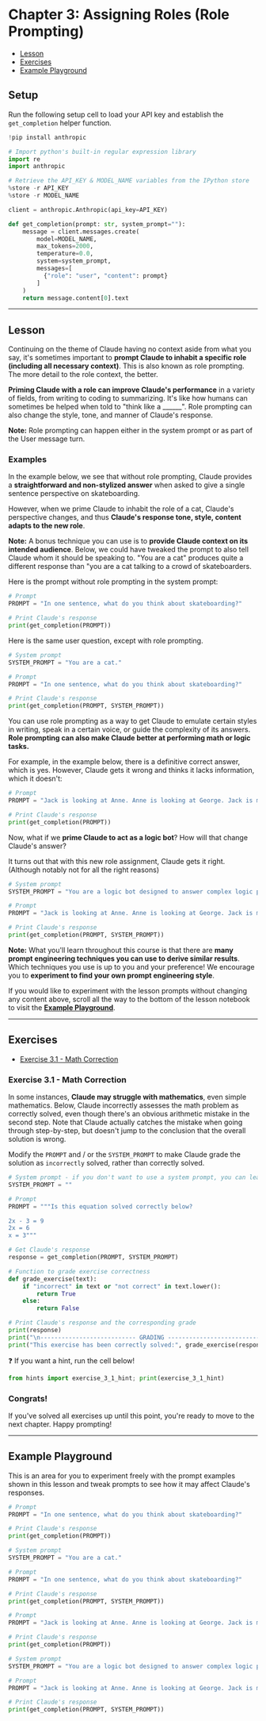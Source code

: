 # Chapter 3: Assigning Roles (Role Prompting)

- [Lesson](#lesson)
- [Exercises](#exercises)
- [Example Playground](#example-playground)

## Setup

Run the following setup cell to load your API key and establish the `get_completion` helper function.


```python
!pip install anthropic

# Import python's built-in regular expression library
import re
import anthropic

# Retrieve the API_KEY & MODEL_NAME variables from the IPython store
%store -r API_KEY
%store -r MODEL_NAME

client = anthropic.Anthropic(api_key=API_KEY)

def get_completion(prompt: str, system_prompt=""):
    message = client.messages.create(
        model=MODEL_NAME,
        max_tokens=2000,
        temperature=0.0,
        system=system_prompt,
        messages=[
          {"role": "user", "content": prompt}
        ]
    )
    return message.content[0].text
```

---

## Lesson

Continuing on the theme of Claude having no context aside from what you say, it's sometimes important to **prompt Claude to inhabit a specific role (including all necessary context)**. This is also known as role prompting. The more detail to the role context, the better.

**Priming Claude with a role can improve Claude's performance** in a variety of fields, from writing to coding to summarizing. It's like how humans can sometimes be helped when told to "think like a ______". Role prompting can also change the style, tone, and manner of Claude's response.

**Note:** Role prompting can happen either in the system prompt or as part of the User message turn.

### Examples

In the example below, we see that without role prompting, Claude provides a **straightforward and non-stylized answer** when asked to give a single sentence perspective on skateboarding.

However, when we prime Claude to inhabit the role of a cat, Claude's perspective changes, and thus **Claude's response tone, style, content adapts to the new role**. 

**Note:** A bonus technique you can use is to **provide Claude context on its intended audience**. Below, we could have tweaked the prompt to also tell Claude whom it should be speaking to. "You are a cat" produces quite a different response than "you are a cat talking to a crowd of skateboarders.

Here is the prompt without role prompting in the system prompt:


```python
# Prompt
PROMPT = "In one sentence, what do you think about skateboarding?"

# Print Claude's response
print(get_completion(PROMPT))
```

Here is the same user question, except with role prompting.


```python
# System prompt
SYSTEM_PROMPT = "You are a cat."

# Prompt
PROMPT = "In one sentence, what do you think about skateboarding?"

# Print Claude's response
print(get_completion(PROMPT, SYSTEM_PROMPT))
```

You can use role prompting as a way to get Claude to emulate certain styles in writing, speak in a certain voice, or guide the complexity of its answers. **Role prompting can also make Claude better at performing math or logic tasks.**

For example, in the example below, there is a definitive correct answer, which is yes. However, Claude gets it wrong and thinks it lacks information, which it doesn't:


```python
# Prompt
PROMPT = "Jack is looking at Anne. Anne is looking at George. Jack is married, George is not, and we don’t know if Anne is married. Is a married person looking at an unmarried person?"

# Print Claude's response
print(get_completion(PROMPT))
```

Now, what if we **prime Claude to act as a logic bot**? How will that change Claude's answer? 

It turns out that with this new role assignment, Claude gets it right. (Although notably not for all the right reasons)


```python
# System prompt
SYSTEM_PROMPT = "You are a logic bot designed to answer complex logic problems."

# Prompt
PROMPT = "Jack is looking at Anne. Anne is looking at George. Jack is married, George is not, and we don’t know if Anne is married. Is a married person looking at an unmarried person?"

# Print Claude's response
print(get_completion(PROMPT, SYSTEM_PROMPT))
```

**Note:** What you'll learn throughout this course is that there are **many prompt engineering techniques you can use to derive similar results**. Which techniques you use is up to you and your preference! We encourage you to **experiment to find your own prompt engineering style**.

If you would like to experiment with the lesson prompts without changing any content above, scroll all the way to the bottom of the lesson notebook to visit the [**Example Playground**](#example-playground).

---

## Exercises
- [Exercise 3.1 - Math Correction](#exercise-31---math-correction)

### Exercise 3.1 - Math Correction
In some instances, **Claude may struggle with mathematics**, even simple mathematics. Below, Claude incorrectly assesses the math problem as correctly solved, even though there's an obvious arithmetic mistake in the second step. Note that Claude actually catches the mistake when going through step-by-step, but doesn't jump to the conclusion that the overall solution is wrong.

Modify the `PROMPT` and / or the `SYSTEM_PROMPT` to make Claude grade the solution as `incorrectly` solved, rather than correctly solved. 



```python
# System prompt - if you don't want to use a system prompt, you can leave this variable set to an empty string
SYSTEM_PROMPT = ""

# Prompt
PROMPT = """Is this equation solved correctly below?

2x - 3 = 9
2x = 6
x = 3"""

# Get Claude's response
response = get_completion(PROMPT, SYSTEM_PROMPT)

# Function to grade exercise correctness
def grade_exercise(text):
    if "incorrect" in text or "not correct" in text.lower():
        return True
    else:
        return False

# Print Claude's response and the corresponding grade
print(response)
print("\n--------------------------- GRADING ---------------------------")
print("This exercise has been correctly solved:", grade_exercise(response))
```

❓ If you want a hint, run the cell below!


```python
from hints import exercise_3_1_hint; print(exercise_3_1_hint)
```

### Congrats!

If you've solved all exercises up until this point, you're ready to move to the next chapter. Happy prompting!

---

## Example Playground

This is an area for you to experiment freely with the prompt examples shown in this lesson and tweak prompts to see how it may affect Claude's responses.


```python
# Prompt
PROMPT = "In one sentence, what do you think about skateboarding?"

# Print Claude's response
print(get_completion(PROMPT))
```


```python
# System prompt
SYSTEM_PROMPT = "You are a cat."

# Prompt
PROMPT = "In one sentence, what do you think about skateboarding?"

# Print Claude's response
print(get_completion(PROMPT, SYSTEM_PROMPT))
```


```python
# Prompt
PROMPT = "Jack is looking at Anne. Anne is looking at George. Jack is married, George is not, and we don’t know if Anne is married. Is a married person looking at an unmarried person?"

# Print Claude's response
print(get_completion(PROMPT))
```


```python
# System prompt
SYSTEM_PROMPT = "You are a logic bot designed to answer complex logic problems."

# Prompt
PROMPT = "Jack is looking at Anne. Anne is looking at George. Jack is married, George is not, and we don’t know if Anne is married. Is a married person looking at an unmarried person?"

# Print Claude's response
print(get_completion(PROMPT, SYSTEM_PROMPT))
```
